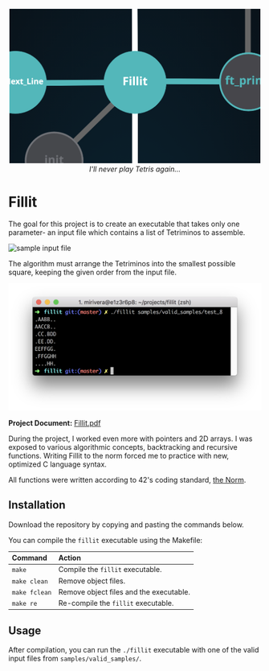 <p align="center">
  <div align="center">
   <img src="assets/Fillit_graph.png" width="500px"</img><br>
    <em><i>I'll never play Tetris again...</i></em>
  </div>
</p>

# Fillit

The goal for this project is to create an executable that takes only one parameter- an input file which contains a list of Tetriminos to assemble. 

![sample input file](https://github.com/micriver/42_fillit/blob/master/assets/sample%20input%20file.png)

The algorithm must arrange the Tetriminos into the smallest possible square, keeping the given order from the input file.

![sample output screenshot](assets/sample_fillit_output.png)

**Project Document:**
[Fillit.pdf](https://github.com/micriver/get_next_line/blob/master/docs/get_next_line.en.pdf)

During the project, I worked even more with pointers and 2D arrays. I was exposed to various algorithmic concepts, backtracking and recursive functions. Writing Fillit to the norm forced me to practice with new, optimized C language syntax.

All functions were written according to 42's coding standard,
[the Norm](https://github.com/micriver/docs/norme.en%20.pdf).


## Installation

Download the repository by copying and pasting the commands below.

You can compile the ```fillit``` executable using the Makefile:

Command       |  Action
:-------------|:-------------
`make`        | Compile the ```fillit``` executable.
`make clean`  | Remove object files.
`make fclean` | Remove object files and the executable.
`make re`     | Re-compile the ```fillit``` executable.

## Usage

After compilation, you can run the ```./fillit``` executable with one of the valid input files from ```samples/valid_samples/```.

